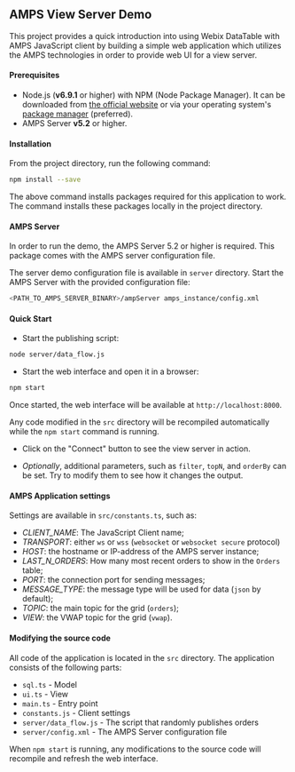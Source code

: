 ## AMPS View Server Demo

This project provides a quick introduction into using Webix DataTable with AMPS 
JavaScript client by building a simple web application which utilizes the AMPS 
technologies in order to provide web UI for a view server.


#### Prerequisites

- Node.js (**v6.9.1** or higher) with NPM (Node Package Manager). It can be 
  downloaded from [the official website](https://nodejs.org/en/download/) or via 
  your operating system's 
  [package manager](https://nodejs.org/en/download/package-manager/) (preferred).
- AMPS Server **v5.2** or higher.



#### Installation

From the project directory, run the following command:

```bash
npm install --save
```

The above command installs packages required for this application to work. The 
command installs these packages locally in the project directory.


#### AMPS Server

In order to run the demo, the AMPS Server 5.2 or higher is required. This package comes with the AMPS server 
configuration file. 

The server demo configuration file is available in `server` directory. Start the AMPS Server with the provided 
configuration file:

```bash
<PATH_TO_AMPS_SERVER_BINARY>/ampServer amps_instance/config.xml
```


#### Quick Start

- Start the publishing script:

```bash
node server/data_flow.js
```

- Start the web interface and open it in a browser:

```bash
npm start
```

Once started, the web interface will be available at `http://localhost:8000`.

Any code modified in the `src` directory will be recompiled automatically while
the `npm start` command is running.

- Click on the "Connect" button to see the view server in action.

- *Optionally*, additional parameters, such as `filter`, `topN`, and `orderBy` can be set. Try to modify them to see
  how it changes the output.



#### AMPS Application settings

Settings are available in `src/constants.ts`, such as:

- *CLIENT_NAME*: The JavaScript Client name;
- *TRANSPORT*: either `ws` or `wss` (`websocket` or `websocket secure` protocol)
- *HOST*: the hostname or IP-address of the AMPS server instance;
- *LAST_N_ORDERS*: How many most recent orders to show in the `Orders` table;
- *PORT*: the connection port for sending messages;
- *MESSAGE_TYPE*: the message type will be used for data (`json` by default);
- *TOPIC*: the main topic for the grid (`orders`);
- *VIEW*: the VWAP topic for the grid (`vwap`).




#### Modifying the source code

All code of the application is located in the `src` directory. The application 
consists of the following parts:

- `sql.ts` - Model
- `ui.ts` - View
- `main.ts` - Entry point
- `constants.js` - Client settings
- `server/data_flow.js` - The script that randomly publishes orders
- `server/config.xml` - The AMPS Server configuration file

When `npm start` is running, any modifications to the source code will recompile 
and refresh the web interface.

